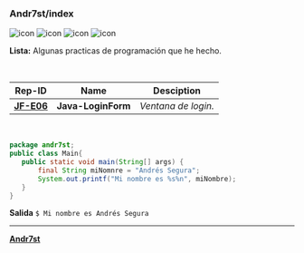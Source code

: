 ### Andr7st/index

<!-- * Docs: [índice](https://Andr7st.github.io/index/) -->
![icon](https://raw.github.com/Andr7st/index/main/src/images/icons/windows_x32.png)
![icon](https://raw.github.com/Andr7st/index/main/src/images/icons/java_x32.png)
![icon](https://raw.github.com/Andr7st/index/main/src/images/icons/git_x32.png)
![icon](https://raw.github.com/Andr7st/index/main/src/images/icons/github_x32.png)
 
 **Lista:** Algunas practicas de programación que he hecho. 

 
 <br>
 
 | Rep-ID    | Name           | Desciption |
 |-------------|----------------|------------|
 | [**JF-E06**](https://github.com/Andr7st/Java-LoginForm) | **Java-LoginForm** | *Ventana de login.*   |
 
 <!--
 
| VSB | LINK | DESCRIPTION   |
| ------------- | ------------- | ------------- |
| ![icon](https://raw.github.com/Andr7st/index/main/src/images/icons/padlock_c_x16.png) | [Java-eXecuJar](https://github.com/Andr7st/Java-eXecuJar) | Escrito en C, funcional, permite ejecutar *jar* como si fueran *exe*   |
| ![icon](https://raw.github.com/Andr7st/index/main/src/images/icons/padlock_c_x16.png) | [Java-lib-Console](https://github.com/Andr7st/Java-lib-Consola) | Mi mrimera librería, es de algúnas funciones muy repetitivas de consola |
| ![icon](https://raw.github.com/Andr7st/index/main/src/images/icons/padlock_o_x16.png) | [Java-Exercises](https://github.com/Andr7st/Java-Exercises) | Practicando programación con java |
| ![icon](https://raw.github.com/Andr7st/index/main/src/images/icons/padlock_c_x16.png) | [Java-Exercises](https://github.com/Andr7st/Java-Exercises-Full) | Ejercicios mejor elaborados consoleApp |
| ![icon](https://raw.github.com/Andr7st/index/main/src/images/icons/padlock_o_x16.png) | [Java-Ex-Fuentes](https://github.com/Andr7st/Java-Ex-Fuentes) | Obtener las fuentes instaladas en el sistema. |
| ![icon](https://raw.github.com/Andr7st/index/main/src/images/icons/padlock_o_x16.png) | [Java-Ex-FileWrite](https://github.com/Andr7st/Java-Ex-FileWrite) | Escribir texto plano. |
| ![icon](https://raw.github.com/Andr7st/index/main/src/images/icons/padlock_o_x16.png) | [Java-Ex-FileRead](https://github.com/Andr7st/Java-Ex-FileRead) | Leer un archivo de texto plano. |
| ![icon](https://raw.github.com/Andr7st/index/main/src/images/icons/padlock_c_x16.png) | [Java-FileIO](https://github.com/Andr7st/Java-FileIO) | Métodos con opciones de lectura y escritura. |
| ![icon](https://raw.github.com/Andr7st/index/main/src/images/icons/padlock_o_x16.png) | [Java-LeerJSON](https://github.com/Andr7st/Java-LeerJSON) | Leer archivos JSON, usando librería. |

-->

<br>

 ```java
package andr7st;
public class Main{
    public static void main(String[] args) {
        final String miNomnre = "Andrés Segura";
        System.out.printf("Mi nombre es %s%n", miNombre);
    }
}
```
**Salida**
``` $ Mi nombre es Andrés Segura ```

---

[**Andr7st**](https://github.com/Andr7st)
